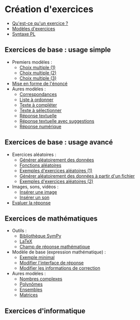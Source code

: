 # Création d'exercices

* [Qu'est-ce qu'un exercice ?](intro.md)
* [Modèles d'exercices](modeles.md)
* [Syntaxe PL](syntaxe_pl.md)

## Exercices de base : usage simple

* Premiers modèles :
    * [Choix multiple (1)](radio.md)
    * [Choix multiple (2)](checkbox.md)
    * [Choix multiple (3)](checkbox_rw.md)
* [Mise en forme de l'énoncé](question_markdown.md)
* Aures modèles :
    * [Correspondances](matchlist.md)
    * [Liste à ordonner](sortlist.md)
    * [Texte à compléter](filltext.md)
    * [Texte à sélectionner](seltext.md)
    * [Réponse textuelle](input.md)
    * [Réponse textuelle avec suggestions](inputselect.md)
    * [Réponse numérique](numeric.md)

## Exercices de base : usage avancé

* Exercices aléatoires :
    * [Générer aléatoirement des données](before.md)
    * [Fonctions aléatoires](random.md)
    * [Exemples d'exercices aléatoires (1)](random_exo.md)
    * [Générer aléatoirement des données à partir d'un fichier](csv.md)
    * [Exemples d'exercices aléatoires (2)](csv_exo.md)
* Images, sons, vidéos :
    * [Insérer une image](image.md)
    * [Insérer un son](son.md)
* [Evaluer la réponse](evaluator.md)

## Exercices de mathématiques

* Outils :
     * [Bibliothèque SymPy](sympy.md)
     * [LaTeX](latex.md)
     * [Champ de réponse mathématique](mathinput.md)
* Modèle de base (expression mathématique) :
    * [Exemple minimal](expr.md)
    * [Modifier l'interface de réponse](expr_inputblock.md)
    * [Modifier les informations de correction](expr_messages.md)
* Aures modèles :
    * [Nombres complexes](complex.md)
    * [Polynômes](poly.md)
    * [Ensembles](set.md)
    * [Matrices](matrix.md)

## Exercices d'informatique
